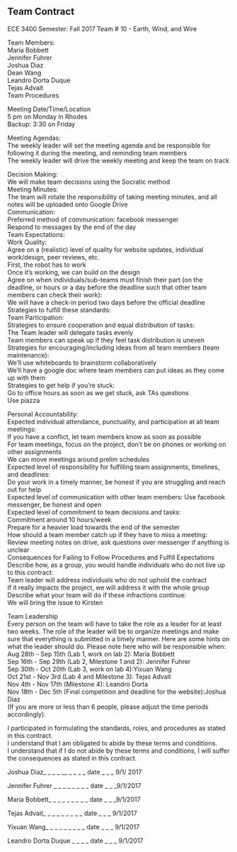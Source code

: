 ## Team Contract


ECE 3400
Semester: Fall 2017
Team # 10 - Earth, Wind, and Wire

Team Members: <br>
Maria Bobbett<br>
Jennifer Fuhrer<br>
Joshua Diaz<br>
Dean Wang<br>
Leandro Dorta Duque<br>
Tejas Advait<br>
Team Procedures<br>


Meeting Date/Time/Location<br>
5 pm on Monday in Rhodes<br>
Backup: 3:30 on Friday<br>

Meeting Agendas:<br>
The weekly leader will set the meeting agenda and be responsible for following it during the meeting, and reminding team members<br>
The weekly leader will drive the weekly meeting and keep the team on track<br>

Decision Making:<br>
We will make team decisions using the Socratic method<br>
Meeting Minutes:<br>
The team will rotate the responsibility of taking meeting minutes, and all notes will be uploaded onto Google Drive<br>
Communication:<br>
Preferred method of communication: facebook messenger<br>
Respond to messages by the end of the day<br>
Team Expectations:<br>
Work Quality:<br>
Agree on a (realistic) level of quality for website updates, individual work/design, peer reviews, etc. <br>
First, the robot has to work <br>
Once it’s working, we can build on the design <br>
Agree on when individuals/sub-teams must finish their part (on the deadline, or hours or a day before the deadline such that other team members can check their work): <br>
We will have a check-in period two days before the official deadline <br>
Strategies to fulfill these standards: <br>
Team Participation: <br>
Strategies to ensure cooperation and equal distribution of tasks: <br>
The Team leader will delegate tasks evenly <br>
Team members can speak up if they feel task distribution is uneven <br>
Strategies for encouraging/including ideas from all team members (team maintenance): <br>
We’ll use whiteboards to brainstorm collaboratively <br>
We’ll have a google doc where team members can put ideas as they come up with them <br>
Strategies to get help if you’re stuck:<br>
Go to office hours as soon as we get stuck, ask TAs questions <br>
Use piazza <br>

Personal Accountability: <br>
Expected individual attendance, punctuality, and participation at all team meetings: <br>
If you have a conflict, let team members know as soon as possible <br>
For team meetings, focus on the project, don’t be on phones or working on other assignments <br>
We can move meetings around prelim schedules <br>
Expected level of responsibility for fulfilling team assignments, timelines, and deadlines: <br>
Do your work in a timely manner, be honest if you are struggling and reach out for help <br>
Expected level of communication with other team members:
Use facebook messenger, be honest and open <br>
Expected level of commitment to team decisions and tasks: <br>
Commitment around 10 hours/week <br>
Prepare for a heavier load towards the end of the semester <br>
How should a team member catch up if they have to miss a meeting: <br>
Review meeting notes on drive, ask questions over messenger if anything is unclear <br>
Consequences for Failing to Follow Procedures and Fulfill Expectations <br>
Describe how, as a group, you would handle individuals who do not live up to this contract:<br>
Team leader will address individuals who do not uphold the contract <br>
If it really impacts the project, we will address it with the whole group <br>
Describe what your team will do if these infractions continue: <br>
We will bring the issue to Kirsten<br>

Team Leadership <br>
Every person on the team will have to take the role as a leader for at least two weeks. The role of the leader will be to organize meetings and make sure that everything is submitted in a timely manner. Here are some hints on what the leader should do. Please note here who will be responsible when:<br>
Aug 28th - Sep 15th (Lab 1, work on lab 2): Maria Bobbett<br>
Sep 16th - Sep 29th (Lab 2, Milestone 1 and 2): Jennifer Fuhrer <br>
Sep 30th - Oct 20th (Lab 3, work on lab 4):Yixuan Wang <br>
Oct 21st - Nov 3rd (Lab 4 and Milestone 3): Tejas Advait <br>
Nov 4th - Nov 17th (Milestone 4): Leandro Dorta <br>
Nov 18th - Dec 5th (Final competition and deadline for the website):Joshua Diaz <br>
(If you are more or less than 6 people, please adjust the time periods accordingly). <br>

I participated in formulating the standards, roles, and procedures as stated in this contract.<br>
I understand that I am obligated to abide by these terms and conditions.<br>
I understand that if I do not abide by these terms and conditions, I will suffer the consequences as stated in this contract. <br>

Joshua Diaz_ _ _ _ __ _ _ _ _ date _ _ _ 9/1/ 2017 <br>

Jennifer Fuhrer _ _ _ _ _ _ _ _ date _ _ _9/1/2017 <br>

Maria Bobbett_ _ _ _ _ _ _ _ _ date _ _ _9/1/2017 <br>

Tejas Advait_ _ _ _ _ _ _ _ _  date _ _ _  9/1/2017 <br>

Yixuan Wang_ _ _ _ _ _ _ _ _ date _ _ _ 9/1/2017 <br>

Leandro Dorta Duque _ _ _ _ date _ _ _ 9/1/2017 <br>
